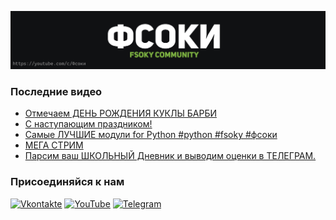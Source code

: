[![Header](https://github.com/Fsoky/Fsoky/blob/main/assets/header-github.jpg)](https://youtube.com/c/Фсоки)

### Последние видео
<!-- YOUTUBE:START -->
- [Отмечаем ДЕНЬ РОЖДЕНИЯ КУКЛЫ БАРБИ](https://www.youtube.com/watch?v=cmsgUGQiCss)
- [С наступающим праздником!](https://www.youtube.com/watch?v=v_Ey7eO9Ei0)
- [Самые ЛУЧШИЕ модули for Python #python #fsoky #фсоки](https://www.youtube.com/watch?v=uHcGUR9wSvk)
- [МЕГА СТРИМ](https://www.youtube.com/watch?v=p1yyWPz8KU8)
- [Парсим ваш ШКОЛЬНЫЙ Дневник и выводим оценки в ТЕЛЕГРАМ.](https://www.youtube.com/watch?v=Bwv8o8FhVhA)
<!-- YOUTUBE:END -->

### Присоединяйся к нам
[![Vkontakte](https://img.shields.io/badge/Vkontakte-black?style=for-the-badge&logo=VK)](https://vk.com/fsoky)
[![YouTube](https://img.shields.io/badge/YouTube-red?style=for-the-badge&logo=YouTube)](https://youtube.com/c/Фсоки)
[![Telegram](https://img.shields.io/badge/Telegram-blue?style=for-the-badge&logo=Telegram)](https://t.me/fsokycommunity)
